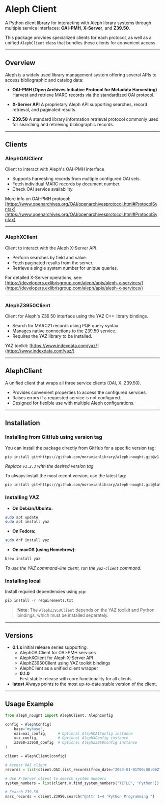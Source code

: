 # Aleph Client

A Python client library for interacting with Aleph library systems through multiple service interfaces: **OAI-PMH**, **X-Server**, and **Z39.50**.

This package provides specialized clients for each protocol, as well as a unified `AlephClient` class that bundles these clients for convenient access.

---

## Overview

Aleph is a widely used library management system offering several APIs to access bibliographic and catalog data:

* **OAI-PMH (Open Archives Initiative Protocol for Metadata Harvesting)**
  Harvest and retrieve MARC records via the standardized OAI protocol.

* **X-Server API**
  A proprietary Aleph API supporting searches, record retrieval, and paginated results.

* **Z39.50**
  A standard library information retrieval protocol commonly used for searching and retrieving bibliographic records.

---

## Clients

### AlephOAIClient

Client to interact with Aleph's OAI-PMH interface.

* Supports harvesting records from multiple configured OAI sets.
* Fetch individual MARC records by document number.
* Check OAI service availability.

More info on OAI-PMH protocol:
[https://www.openarchives.org/OAI/openarchivesprotocol.html#ProtocolSyntax](https://www.openarchives.org/OAI/openarchivesprotocol.html#ProtocolSyntax)

---

### AlephXClient

Client to interact with the Aleph X-Server API.

* Perform searches by field and value.
* Fetch paginated results from the server.
* Retrieve a single system number for unique queries.

For detailed X-Server operations, see:
[https://developers.exlibrisgroup.com/aleph/apis/aleph-x-services/](https://developers.exlibrisgroup.com/aleph/apis/aleph-x-services/)

---

### AlephZ3950Client

Client for Aleph's Z39.50 interface using the YAZ C++ library bindings.

* Search for MARC21 records using PQF query syntax.
* Manages native connections to the Z39.50 service.
* Requires the YAZ library to be installed.

YAZ toolkit:
[https://www.indexdata.com/yaz/](https://www.indexdata.com/yaz/)

---

## AlephClient

A unified client that wraps all three service clients (OAI, X, Z39.50).

* Provides convenient properties to access the configured services.
* Raises errors if a requested service is not configured.
* Designed for flexible use with multiple Aleph configurations.

---

## Installation

### Installing from GitHub using version tag

You can install the package directly from GitHub for a specific version tag:

```bash
pip install git+https://github.com/moravianlibrary/aleph-nought.git@v1.2.3
```

*Replace `v1.2.3` with the desired version tag*

To always install the most recent version, use the latest tag:

```bash
pip install git+https://github.com/moravianlibrary/aleph-nought.git@latest
```


### Installing YAZ

* **On Debian/Ubuntu:**

```bash
sudo apt update
sudo apt install yaz
```

* **On Fedora:**

```bash
sudo dnf install yaz
```

* **On macOS (using Homebrew):**

```bash
brew install yaz
```

*To use the YAZ command-line client, run the `yaz-client` command.*

### Installing local 

Install required dependencies using `pip`:

```bash
pip install -r requirements.txt
```

> **Note:** The `AlephZ3950Client` depends on the YAZ toolkit and Python bindings, which must be installed separately.

---

## Versions

- **0.1.x**
    Initial release series supporting:
    - AlephOAIClient for OAI-PMH services
    - AlephXClient for Aleph X-Server API
    - AlephZ3950Client using YAZ toolkit bindings
    - AlephClient as a unified client wrapper
    - **0.1.0**  
        First stable release with core functionality for all clients.
- **latest**
    Always points to the most up-to-date stable version of the client.

---

## Usage Example

```python
from aleph_nought import AlephClient, AlephConfig

config = AlephConfig(
    base="mybase",
    oai=oai_config,     # Optional AlephOAIConfig instance
    x=x_config,         # Optional AlephXConfig instance
    z3950=z3950_config  # Optional AlephZ3950Config instance
)

client = AlephClient(config)

# Access OAI client
records = list(client.OAI.list_records(from_date="2023-01-01T00:00:00Z", to_date="2023-06-30T23:59:59Z"))

# Use X-Server client to search system numbers
system_numbers = list(client.X.find_system_numbers("TITLE", "Python"))

# Search Z39.50
marc_records = client.Z3950.search("@attr 1=4 'Python Programming'")
```
